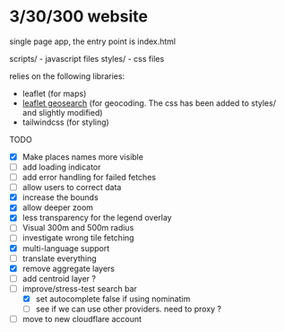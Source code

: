 # 3/30/300 website

single page app, the entry point is index.html

scripts/ - javascript files
styles/ - css files

relies on the following libraries:
- leaflet (for maps)
- [leaflet geosearch](https://github.com/smeijer/leaflet-geosearch) (for geocoding. The css has been added to styles/ and slightly modified)
- tailwindcss (for styling)

TODO
- [x] Make places names more visible
- [ ] add loading indicator
- [ ] add error handling for failed fetches
- [ ] allow users to correct data
- [x] increase the bounds
- [x] allow deeper zoom
- [x] less transparency for the legend overlay
- [ ] Visual 300m and 500m radius
- [ ] investigate wrong tile fetching
- [x] multi-language support
- [ ] translate everything
- [x] remove aggregate layers
- [ ] add centroid layer ?
- [ ] improve/stress-test search bar
  - [x] set autocomplete false if using nominatim
  - [ ] see if we can use other providers. need to proxy ?
- [ ] move to new cloudflare account
